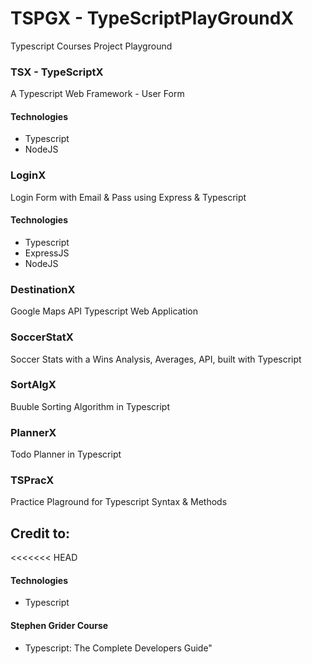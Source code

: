 # TSPGX - TypeScriptPlayGroundX

Typescript Courses Project Playground

### TSX - TypeScriptX

A Typescript Web Framework - User Form

#### Technologies

- Typescript
- NodeJS

### LoginX

Login Form with Email & Pass using Express & Typescript

#### Technologies

- Typescript
- ExpressJS
- NodeJS

### DestinationX

Google Maps API Typescript Web Application

### SoccerStatX

Soccer Stats with a Wins Analysis, Averages, API, built with Typescript

### SortAlgX

Buuble Sorting Algorithm in Typescript

### PlannerX

Todo Planner in Typescript

### TSPracX

Practice Plaground for Typescript Syntax & Methods

## Credit to:

<<<<<<< HEAD

#### Technologies

- Typescript

#### Stephen Grider Course

- Typescript: The Complete Developers Guide"
